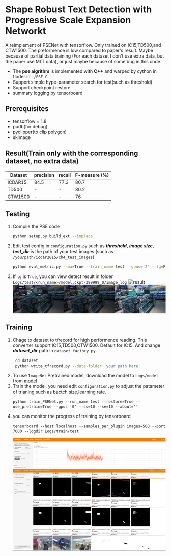 # Shape Robust Text Detection with Progressive Scale Expansion Networkt

A reimplement of PSENet with tensorflow. Only trained on IC15,TD500,and CTW1500. The preformence is low compared to paper's result. Maybe because of partial data training  (For each dataset I don't use extra data, but the paper use MLT data), or just maybe because of some bug in this code.

- The **pse algrithm** is implemented with **C++** and warped by cython in floder in `./PSE_C`
- Support simple hype-parameter search for test(such as threshold)
- Support checkpoint restore.
- summary logging by tensorboard  

## Prerequisites
- tensorflow = 1.8
- pudb(for debug)
- pyclipper(to clip polygon)
- skimage

## Result(Train only with the corresponding dataset, no extra data)
| Dataset | precision | recall | F-measure (%) |
| ------- | --------- | ------ | ------------- |
| ICDAR15 | 84.5      | 77.3   | 80.7          |
| TD500   | -         | -      | 80.2          |
| CTW1500 | -         | -      | 76            |


## Testing 
1. Compile the PSE code
    ```bash
    python setup.py build_ext --inplace
    ```
2. Edit test config in `configuration.py` such as ***threshold***, ***image size***, ***test_dir*** is the path of your test images.(such as `/you/path/icdar2015/ch4_test_images`)
   ```bash
   python eval_metric.py --ma=True --train_name test --gpus='2' --lg=False
   ```
3. If `lg` is `True`, you can view detect result in folder `Logs/test/<run_name>/model.ckpt-399999_0/image_log`
    ![result](ass/img_11_1.png)
    ![result](ass/img_68_1.png)

## Training
1. Chage to dataset to tfrecord for high performence reading. This converter support IC15,TD500,CTW1500. Default for IC15. And change ***dataset_dir*** path in `dataset_factory.py`.
   ```bash
    cd dataset
    python write_tfrecord.py --data-folder 'your path here'
   ```
2. To use `ImageNet` Pretrained model, download the model to `Logs/model` from [model](http://download.tensorflow.org/models/official/20181001_resnet/checkpoints/resnet_imagenet_v1_fp32_20181001.tar.gz)
3. Train the model, you need edit `configuration.py` to adjust the patameter of trianing such as bactch size,learning rate.
   ```
   python train_PSENet.py --run_name test --restore=True --use_pretrain=True --gpus '0' --ss=10 --se=10 --about=''
   ```
4. you can monitor the progress of training by tensorboard
   ```
   tensorboard --host localhost --samples_per_plugin images=500 --port 7000 --logdir Logs/train/test
   ```
   ![tensorboard](ass/loss.png)
   ![tensorboard](ass/image.PNG)
